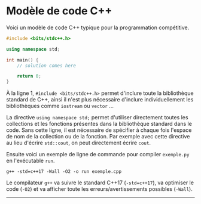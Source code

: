 # Modèle de code C++

Voici un modèle de code C++ typique pour la programmation compétitive.

```c++ linenums="1" title="exemple.cpp"
#include <bits/stdc++.h>

using namespace std;

int main() {
    // solution comes here

    return 0;
}
```

À la ligne 1, `#include <bits/stdc++.h>` permet d'inclure toute la bibliothèque standard de C++, ainsi il n'est plus nécessaire d'inclure individuellement les bibliothèques comme `iostream` ou `vector` ...

La directive `using namespace std;` permet d'utiliser directement toutes les collections et les fonctions présentes dans la bibliothèque standard dans le code. Sans cette ligne, il est nécessaire de spécifier à chaque fois l'espace de nom de la collection ou de la fonction. Par exemple avec cette directive au lieu d'écrire `std::cout`, on peut directement écrire `cout`.

Ensuite voici un exemple de ligne de commande pour compiler `exemple.py` en l'exécutable `run`.

```plaintext
g++ -std=c++17 -Wall -O2 -o run exemple.cpp
```

Le compilateur `g++` va suivre le standard C++17 (`-std=c++17`), va optimiser le code (`-O2`) et va afficher toute les erreurs/avertissements possibles (`-Wall`).

---
